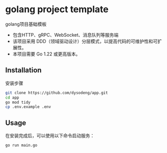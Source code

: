 golang project template
==========
golang项目基础模板

- 包含HTTP、gRPC、WebSocket、消息队列等服务端
- 该项目采用 DDD（领域驱动设计）分层模式，以提高代码的可维护性和可扩展性。
- 本项目需要 Go 1.22 或更高版本。

Installation
------------
安装步骤
```sh
git clone https://github.com/dysodeng/app.git
cd app
go mod tidy
cp .env.example .env
```

Usage
-----
在安装完成后，可以使用以下命令启动服务：
```sh
go run main.go
```
